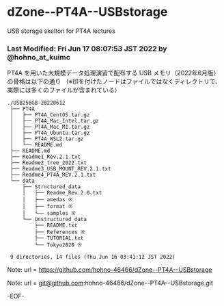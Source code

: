 # dZone--PT4A--USBstorage

USB storage skelton for PT4A lectures

### Last Modified: Fri Jun 17 08:07:53 JST 2022 by @hohno_at_kuimc

PT4A を用いた大規模データ処理演習で配布する USB メモリ（2022年6月版）の骨格は以下の通り
（※印を付けたノードはファイルではなくディレクトリで、実際には多くのファイルが含まれている）

    ./USB256GB-20220612
     ├── PT4A
     │   ├── PT4A_CentOS.tar.gz
     │   ├── PT4A_Mac_Intel.tar.gz
     │   ├── PT4A_Mac_M1.tar.gz
     │   ├── PT4A_Ubuntu.tar.gz
     │   ├── PT4A_WSL2.tar.gz
     │   └── README.md
     ├── README.md
     ├── Readme1_Rev.2.1.txt
     ├── Readme2_tree_2022.txt
     ├── Readme3_USB_MOUNT_REV.2.1.txt
     ├── Readme4_PT4A_REV.2.1.txt
     └── data
         ├── Structured_data
         │   ├── Readme_Rev.2.0.txt
         │   ├── amedas ※
         │   ├── format ※
         │   └── samples ※
         └── Unstructured_data
             ├── README.txt
             ├── References ※
             ├── TUTORIAL.txt
             └── Tokyo2020 ※
     
     9 directories, 14 files (Thu Jun 16 03:41:12 JST 2022)

Note:	url = https://github.com/hohno-46466/dZone--PT4A--USBstorage

Note:	url = git@github.com:hohno-46466/dZone--PT4A--USBstorage.git

-EOF-

